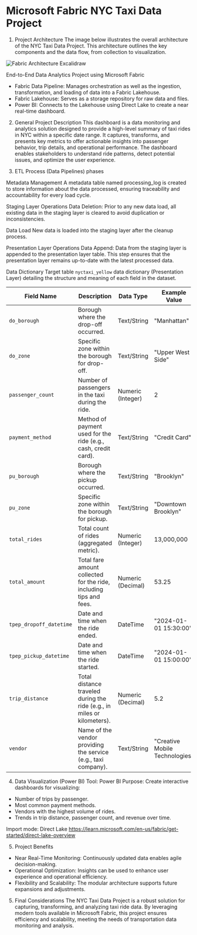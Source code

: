 # Microsoft Fabric NYC Taxi Data Project

1. Project Architecture
The image below illustrates the overall architecture of the NYC Taxi Data Project. This architecture outlines the key components and the data flow, from collection to visualization.

![Fabric Architecture Excalidraw](https://github.com/user-attachments/assets/43ade0d2-52cc-4fc3-a295-41e41d2d622a)


End-to-End Data Analytics Project using Microsoft Fabric

- Fabric Data Pipeline: Manages orchestration as well as the ingestion, transformation, and loading of data into a Fabric Lakehouse.
- Fabric Lakehouse: Serves as a storage repository for raw data and files.
- Power BI: Connects to the Lakehouse using Direct Lake to create a near real-time dashboard.

2. General Project Description
This dashboard is a data monitoring and analytics solution designed to provide a high-level summary of taxi rides in NYC within a specific date range. It captures, transforms, and presents key metrics to offer actionable insights into passenger behavior, trip details, and operational performance. The dashboard enables stakeholders to understand ride patterns, detect potential issues, and optimize the user experience.

3. ETL Process (Data Pipelines) phases

Metadata Management
A metadata table named processing_log is created to store information about the data processed, ensuring traceability and accountability for every load cycle.

Staging Layer Operations
Data Deletion: Prior to any new data load, all existing data in the staging layer is cleared to avoid duplication or inconsistencies.

Data Load
New data is loaded into the staging layer after the cleanup process.

Presentation Layer Operations
Data Append: Data from the staging layer is appended to the presentation layer table. This step ensures that the presentation layer remains up-to-date with the latest processed data.

Data Dictionary
Target table `nyctaxi_yellow` data dictionary (Presentation Layer) detailing the structure and meaning of each field in the dataset.

| **Field Name**          | **Description**                                                                  | **Data Type**         | **Example Value**                |
|-------------------------|----------------------------------------------------------------------------------|-----------------------|----------------------------------|
| `do_borough`            | Borough where the drop-off occurred.                                             | Text/String           | "Manhattan"                      |
| `do_zone`               | Specific zone within the borough for drop-off.                                   | Text/String           | "Upper West Side"                |
| `passenger_count`       | Number of passengers in the taxi during the ride.                                | Numeric (Integer)     | 2                                |
| `payment_method`        | Method of payment used for the ride (e.g., cash, credit card).                   | Text/String           | "Credit Card"                    |
| `pu_borough`            | Borough where the pickup occurred.                                               | Text/String           | "Brooklyn"                       |
| `pu_zone`               | Specific zone within the borough for pickup.                                     | Text/String           | "Downtown Brooklyn"              |
| `total_rides`           | Total count of rides (aggregated metric).                                        | Numeric (Integer)     | 13,000,000                       |
| `total_amount`          | Total fare amount collected for the ride, including tips and fees.               | Numeric (Decimal)     | 53.25                            |
| `tpep_dropoff_datetime` | Date and time when the ride ended.                                               | DateTime              | "2024-01-01 15:30:00"            |
| `tpep_pickup_datetime`  | Date and time when the ride started.                                             | DateTime              | "2024-01-01 15:00:00"            |
| `trip_distance`         | Total distance traveled during the ride (e.g., in miles or kilometers).          | Numeric (Decimal)     | 5.2                              |
| `vendor`                | Name of the vendor providing the service (e.g., taxi company).                   | Text/String           | "Creative Mobile Technologies"   |

4. Data Visualization (Power BI)
Tool: Power BI
Purpose: Create interactive dashboards for visualizing:

- Number of trips by passenger.
- Most common payment methods.
- Vendors with the highest volume of rides.
- Trends in trip distance, passenger count, and revenue over time.

Import mode: Direct Lake
https://learn.microsoft.com/en-us/fabric/get-started/direct-lake-overview

5. Project Benefits

- Near Real-Time Monitoring: Continuously updated data enables agile decision-making.
- Operational Optimization: Insights can be used to enhance user experience and operational efficiency.
- Flexibility and Scalability: The modular architecture supports future expansions and adjustments.

5. Final Considerations
The NYC Taxi Data Project is a robust solution for capturing, transforming, and analyzing taxi ride data. By leveraging modern tools available in Microsoft Fabric, this project ensures efficiency and scalability, meeting the needs of transportation data monitoring and analysis.


